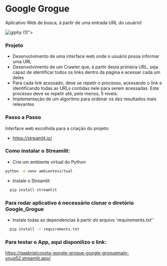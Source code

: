# Google Grogue 
Aplicativo Web de busca, à partir de uma entrada URL do usuário!

<p align="center">
  
  ![giphy (1)](https://user-images.githubusercontent.com/108695592/231829298-0d0d2dbd-7300-44b7-bc4f-c49a20eafd38.gif)">

</p>

### Projeto

  - Desenvolvimento de uma interface web onde o usuário possa informar uma URL
  - Desenvolvimento de um Crawler que, à partir desta primeira URL, seja capaz de identificar todos os links dentro da página e acessar cada um deles
  -  Para cada link acessado, deve se repetir o processo, acessando o link e identificando todas as URLs contidas nele para serem acessadas. Este processo       deve se repetir até, pelo menos, 5 níveis.
  - Implementação de um algoritmo para ordenar os dez resultados mais relevantes

### Passo a Passo

Interface web escolhida para a criação do projeto:
  - https://streamlit.io/
  
### Como instalar o Streamlit:
  - Crie um ambiente virtual do Python
```bash
python -m venv ambientevirtual
```
  - Instale o Streamlit
```bash
  pip install streamlit
```

### Para rodar aplicativo é necessário clonar o diretório Google_Grogue
  - Instale todas as dependencias à partir do arquivo 'requirements.txt''
```bash
  pip install -r requirements.txt
```

### Para testar o App, aqui disponilizo o link:

https://gaabrielcoosta-google-grogue-google-groguemain-xnug52.streamlit.app/


